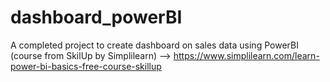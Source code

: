 # dashboard_powerBI
A completed project to create dashboard on sales data using PowerBI (course from SkilUp by Simplilearn)
 --> https://www.simplilearn.com/learn-power-bi-basics-free-course-skillup
